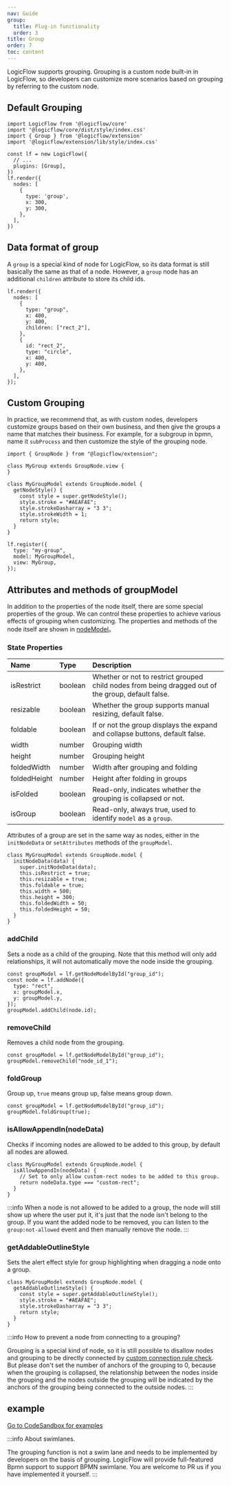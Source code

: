 ```yaml
---
nav: Guide
group:
  title: Plug-in functionality
  order: 3
title: Group
order: 7
toc: content
---
```


LogicFlow supports grouping. Grouping is a custom node built-in in LogicFlow, so developers can
customize more scenarios based on grouping by referring to the custom node.

## Default Grouping

```tsx | pure
import LogicFlow from '@logicflow/core'
import '@logicflow/core/dist/style/index.css'
import { Group } from '@logicflow/extension'
import '@logicflow/extension/lib/style/index.css'

const lf = new LogicFlow({
  // ...
  plugins: [Group],
})
lf.render({
  nodes: [
    {
      type: 'group',
      x: 300,
      y: 300,
    },
  ],
})
```

## Data format of group

A `group` is a special kind of node for LogicFlow, so its data format is still basically the same as
that of a node. However, a `group` node has an additional `children` attribute to store its child
ids.

```tsx | pure
lf.render({
  nodes: [
    {
      type: "group",
      x: 400,
      y: 400,
      children: ["rect_2"],
    },
    {
      id: "rect_2",
      type: "circle",
      x: 400,
      y: 400,
    },
  ],
});
```

## Custom Grouping

In practice, we recommend that, as with custom nodes, developers customize groups based on their own
business, and then give the groups a name that matches their business. For example, for a subgroup
in bpmn, name it `subProcess` and then customize the style of the grouping node.

```tsx | pure
import { GroupNode } from "@logicflow/extension";

class MyGroup extends GroupNode.view {
}

class MyGroupModel extends GroupNode.model {
  getNodeStyle() {
    const style = super.getNodeStyle();
    style.stroke = "#AEAFAE";
    style.strokeDasharray = "3 3";
    style.strokeWidth = 1;
    return style;
  }
}

lf.register({
  type: "my-group",
  model: MyGroupModel,
  view: MyGroup,
});
```

## Attributes and methods of groupModel

In addition to the properties of the node itself, there are some special properties of the group. We
can control these properties to achieve various effects of grouping when customizing. The properties
and methods of the node itself are shown in [nodeModel](../../api/nodeModel.en.md)。

### State Properties

| Name         | Type    | Description                                                                                        |
|:-------------|:--------|:---------------------------------------------------------------------------------------------------|
| isRestrict   | boolean | Whether or not to restrict grouped child nodes from being dragged out of the group, default false. |
| resizable    | boolean | Whether the group supports manual resizing, default false.                                         |
| foldable     | boolean | If or not the group displays the expand and collapse buttons, default false.                       |
| width        | number  | Grouping width                                                                                     |
| height       | number  | Grouping height                                                                                    |
| foldedWidth  | number  | Width after grouping and folding                                                                   |
| foldedHeight | number  | Height after folding in groups                                                                     |
| isFolded     | boolean | Read-only, indicates whether the grouping is collapsed or not.                                     |
| isGroup      | boolean | Read-only, always true, used to identify `model` as a `group`.                                     |

Attributes of a group are set in the same way as nodes, either in the `initNodeData`
or `setAttributes` methods of the `groupModel`.

```tsx | pure
class MyGroupModel extends GroupNode.model {
  initNodeData(data) {
    super.initNodeData(data);
    this.isRestrict = true;
    this.resizable = true;
    this.foldable = true;
    this.width = 500;
    this.height = 300;
    this.foldedWidth = 50;
    this.foldedHeight = 50;
  }
}
```

### addChild

Sets a node as a child of the grouping. Note that this method will only add relationships, it will
not automatically move the node inside the grouping.

```tsx | pure
const groupModel = lf.getNodeModelById("group_id");
const node = lf.addNode({
  type: "rect",
  x: groupModel.x,
  y: groupModel.y,
});
groupModel.addChild(node.id);
```

### removeChild

Removes a child node from the grouping.

```tsx | pure
const groupModel = lf.getNodeModelById("group_id");
groupModel.removeChild("node_id_1");
```

### foldGroup

Group up, `true` means group up, false means group down.

```tsx | pure
const groupModel = lf.getNodeModelById("group_id");
groupModel.foldGroup(true);
```

### isAllowAppendIn(nodeData)

Checks if incoming nodes are allowed to be added to this group, by default all nodes are allowed.

```tsx | pure
class MyGroupModel extends GroupNode.model {
  isAllowAppendIn(nodeData) {
    // Set to only allow custom-rect nodes to be added to this group.
    return nodeData.type === "custom-rect";
  }
}
```

:::info
When a node is not allowed to be added to a group, the node will still show up where the user put
it, it's just that the node isn't belong to the group. If you want the added node to be removed,
you can listen to the `group:not-allowed` event and then manually remove the node.
:::

### getAddableOutlineStyle

Sets the alert effect style for group highlighting when dragging a node onto a group.

```tsx | pure
class MyGroupModel extends GroupNode.model {
  getAddableOutlineStyle() {
    const style = super.getAddableOutlineStyle();
    style.stroke = "#AEAFAE";
    style.strokeDasharray = "3 3";
    return style;
  }
}
```

:::info
How to prevent a node from connecting to a grouping?

Grouping is a special kind of node, so it is still possible to disallow nodes and grouping to be
directly connected by [custom connection rule check](../advanced/node.en.md#connection-rules). But
please don't set the number of anchors of the grouping to 0, because when the grouping is collapsed,
the relationship between the nodes inside the grouping and the nodes outside the grouping will be
indicated by the anchors of the grouping being connected to the outside nodes.
:::

## example

<a href="https://codesandbox.io/embed/bold-moore-vgvpf?fontsize=14&hidenavigation=1&theme=dark&view=preview" target="_blank"> Go to CodeSandbox for examples </a>

:::info
About swimlanes.

The grouping function is not a swim lane and needs to be implemented by developers on the basis of
grouping. LogicFlow will provide full-featured Bpmn support to support BPMN swimlane. You are
welcome to PR us if you have implemented it yourself.
:::
